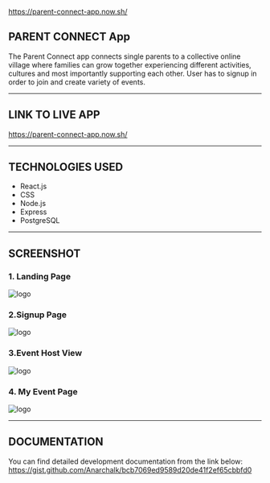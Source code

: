 https://parent-connect-app.now.sh/

## PARENT CONNECT App

 The Parent Connect app connects single parents to a collective online village where families  can grow together experiencing different activities, cultures and most importantly supporting each other. User has to signup in order to join and create variety of events. 


* * *

## LINK TO LIVE APP

https://parent-connect-app.now.sh/


***

## TECHNOLOGIES USED

* React.js 
* CSS 
* Node.js 
* Express 
* PostgreSQL


***

## SCREENSHOT

### 1. Landing Page

![logo](https://github.com/Anarchalk/parent-connect-client/blob/master/screenshots/landing-pg.JPG "Landing Page")

### 2.Signup Page

![logo](https://raw.githubusercontent.com/Anarchalk/parent-connect-client/master/screenshots/signup-pg.JPG "Signup page")

### 3.Event Host View

![logo](https://raw.githubusercontent.com/Anarchalk/parent-connect-client/master/screenshots/event-pg.JPG "Event host view")

### 4. My Event Page

![logo](https://github.com/Anarchalk/parent-connect-client/blob/master/screenshots/my-events.JPG "My event page")

***

## DOCUMENTATION
You can find detailed development documentation from the link below:
https://gist.github.com/Anarchalk/bcb7069ed9589d20de41f2ef65cbbfd0
